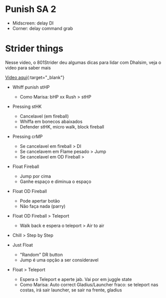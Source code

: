 # Punish SA 2
- Midscreen: delay DI
- Corner: delay command grab

# Strider things
Nesse video, o 801Strider deu algumas dicas para lidar com Dhalsim, veja o video para saber mais

[Video aqui](https://youtu.be/fhcXa4-RlyI){:target="_blank"}

- Whiff punish stHP
    - Como Marisa: bHP xx Rush > stHP

- Pressing stHK
    - Cancelavel (em fireball)
    - Whiffa em bonecos abaixados
    - Defender stHK, micro walk, block fireball

- Pressing crMP
    - Se cancelavel em fireball > DI
    - Se cancelavem em Flame pesado > Jump
    - Se cancelavel em OD Fireball > 

- Float Fireball
    - Jump por cima
    - Ganhe espaço e diminua o espaço

- Float OD Fireball
    - Pode apertar botão
    - Não faça nada (parry)

- Float OD Fireball > Teleport
    - Walk back e espera o teleport > Air to air

- Chill > Step by Step

- Just Float
    - "Random" DR button
    - Jump é uma opção a ser consíderavel

- Float > Teleport
    - Espera o Teleport e aperte jab. Vai por em juggle state
    - Como Marisa: Auto correct Gladius/Launcher fraco: se teleport nas costas, irá sair launcher, se sair na frente, gladius